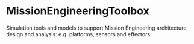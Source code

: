 # MissionEngineeringToolbox
Simulation tools and models to support Mission Engineering architecture, design and analysis: e.g. platforms, sensors and effectors.
